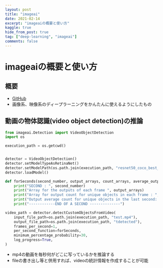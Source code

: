 ```yaml
---
layout: post
title: "imageai"
date: 2021-02-14
excerpt: "imageaiの概要と使い方"
kaggle: true
hide_from_post: true
tag: ["deep-learning", "imageai"]
comments: false
---
```


# imageaiの概要と使い方

## 概要
 - [GitHub](https://github.com/OlafenwaMoses/ImageAI)
 - 画像系、映像系のディープラーニングをかんたんに使えるようにしたもの


## 動画の物体認識(video object detection)の推論

```python
from imageai.Detection import VideoObjectDetection
import os

execution_path = os.getcwd()


detector = VideoObjectDetection()
detector.setModelTypeAsRetinaNet()
detector.setModelPath(os.path.join(execution_path, "resnet50_coco_best_v2.1.0.h5"))
detector.loadModel()

def forSeconds(second_number, output_arrays, count_arrays, average_output_count):
    print("SECOND : ", second_number)
    print("Array for the outputs of each frame ", output_arrays)
    print("Array for output count for unique objects in each frame : ", count_arrays)
    print("Output average count for unique objects in the last second: ", average_output_count)
    print("------------END OF A SECOND --------------")

video_path = detector.detectCustomObjectsFromVideo(
    input_file_path=os.path.join(execution_path, "test.mp4"),
    output_file_path=os.path.join(execution_path, "tdetected"),
    frames_per_second=1,
    per_second_function=forSeconds,
    minimum_percentage_probability=30,
    log_progress=True,
)
```

 - mp4の動画を毎秒何がどこに写っているかを推論する
 - fileの書き出し等と併用すれば、videoの統計情報を作成することが可能
